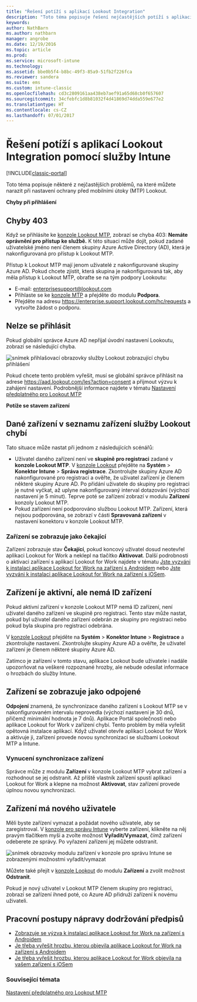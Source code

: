 ```yaml
---
title: "Řešení potíží s aplikací Lookout Integration"
description: "Toto téma popisuje řešení nejčastějších potíží s aplikací Lookout Integration"
keywords: 
author: NathBarn
ms.author: nathbarn
manager: angrobe
ms.date: 12/19/2016
ms.topic: article
ms.prod: 
ms.service: microsoft-intune
ms.technology: 
ms.assetid: bbe0b5f4-b8bc-49f3-85a9-51fb2f226fca
ms.reviewer: sandera
ms.suite: ems
ms.custom: intune-classic
ms.openlocfilehash: cd3c2809161aa438eb7aef91a65d68cb0f657607
ms.sourcegitcommit: 34cfebfc1d8b81032f4d41869d74dda559e677e2
ms.translationtype: HT
ms.contentlocale: cs-CZ
ms.lasthandoff: 07/01/2017
---
```

# <a name="troubleshoot-lookout-integration-with-intune"></a>Řešení potíží s aplikací Lookout Integration pomocí služby Intune

[!INCLUDE[classic-portal](../includes/classic-portal.md)]

Toto téma popisuje některé z nejčastějších problémů, na které můžete narazit při nastavení ochrany před mobilními útoky (MTP) Lookout.

**Chyby při přihlášení**

## <a name="403-errors"></a>Chyby 403
Když se přihlásíte ke [konzole Lookout MTP](https://aad.lookout.com), zobrazí se chyba 403: **Nemáte oprávnění pro přístup ke službě.** K této situaci může dojít, pokud zadané uživatelské jméno není členem skupiny Azure Active Directory (AD), která je nakonfigurovaná pro přístup k Lookout MTP.

Přístup k Lookout MTP mají jenom uživatelé z nakonfigurované skupiny Azure AD. Pokud chcete zjistit, která skupina je nakonfigurovaná tak, aby měla přístup k Lookout MTP, obraťte se na tým podpory Lookoutu:

* E-mail: enterprisesupport@lookout.com
* Přihlaste se ke [konzole MTP](http://aad.lookout.com) a přejděte do modulu **Podpora**.
* Přejděte na adresu https://enterprise.support.lookout.com/hc/requests a vytvořte žádost o podporu.

## <a name="unable-to-sign-in"></a>Nelze se přihlásit
Pokud globální správce Azure AD nepřijal úvodní nastavení Lookoutu, zobrazí se následující chyba.

![snímek přihlašovací obrazovky služby Lookout zobrazující chybu přihlášení](../media/mtp/lookout-mtp-consent-not-accepted-error.png)

Pokud chcete tento problém vyřešit, musí se globální správce přihlásit na adrese https://aad.lookout.com/les?action=consent a přijmout výzvu k zahájení nastavení. Podrobnější informace najdete v tématu [Nastavení předplatného pro Lookout MTP](../deploy-use/setup-your-lookout-mtd-subscription.md)

**Potíže se stavem zařízení**

## <a name="device-missing-from-lookout-device-list"></a>Dané zařízení v seznamu zařízení služby Lookout chybí

Tato situace může nastat při jednom z následujících scénářů:
* Uživatel daného zařízení není ve **skupině pro registraci** zadané v **konzole Lookout MTP**.  V [konzole Lookout](http://aad.lookout.com) přejděte na **Systém** > **Konektor Intune** > **Správa registrace**.  Zkontrolujte skupiny Azure AD nakonfigurované pro registraci a ověřte, že uživatel zařízení je členem některé skupiny Azure AD.  Po přidání uživatele do skupiny pro registraci je nutné vyčkat, až uplyne nakonfigurovaný interval dotazování (výchozí nastavení je 5 minut). Teprve poté se zařízení zobrazí v modulu **Zařízení** konzoly Lookout MTP.
* Pokud zařízení není podporováno službou Lookout MTP.  Zařízení, která nejsou podporována, se zobrazí v části **Spravovaná zařízení** v nastavení konektoru v konzole Lookout MTP.

### <a name="device-reported-as-pending"></a>Zařízení se zobrazuje jako **čekající**

Zařízení zobrazuje stav **Čekající**, pokud koncový uživatel dosud neotevřel aplikaci Lookout for Work a neklepl na tlačítko **Aktivovat**. Další podrobnosti o aktivaci zařízení s aplikací Lookout for Work najdete v tématu [Jste vyzváni k instalaci aplikace Lookout for Work na zařízení s Androidem](http://docs.microsoft.com/intune-user-help/you-are-prompted-to-install-lookout-for-work-android) nebo [Jste vyzváni k instalaci aplikace Lookout for Work na zařízení s iOSem](https://docs.microsoft.com/intune-user-help/you-are-prompted-to-install-lookout-for-work-ios).

## <a name="device-whos-active-but-has-no-device-id"></a>Zařízení je aktivní, ale nemá ID zařízení
Pokud aktivní zařízení v konzole Lookout MTP nemá ID zařízení, není uživatel daného zařízení ve skupině pro registraci. Tento stav může nastat, pokud byl uživatel daného zařízení odebrán ze skupiny pro registraci nebo pokud byla skupina pro registraci odebrána.

V [konzole Lookout](http://aad.lookout.com) přejděte na **Systém** > **Konektor Intune** > **Registrace** a zkontrolujte nastavení.  Zkontrolujte skupiny Azure AD a ověřte, že uživatel zařízení je členem některé skupiny Azure AD.

Zatímco je zařízení v tomto stavu, aplikace Lookout bude uživatele i nadále upozorňovat na veškeré rozpoznané hrozby, ale nebude odesílat informace o hrozbách do služby Intune.

## <a name="device-reported-as-disconnected"></a>Zařízení se zobrazuje jako **odpojené**

**Odpojení** znamená, že synchronizace daného zařízení s Lookout MTP se v nakonfigurovaném intervalu neprovedla (výchozí nastavení je 30 dnů, přičemž minimální hodnota je 7 dnů). Aplikace Portál společnosti nebo aplikace Lookout for Work v zařízení chybí. Tento problém by měla vyřešit opětovná instalace aplikací. Když uživatel otevře aplikaci Lookout for Work a aktivuje ji, zařízení provede novou synchronizaci se službami Lookout MTP a Intune.

### <a name="forcing-a-device-sync"></a>Vynucení synchronizace zařízení
Správce může z modulu **Zařízení** v konzole Lookout MTP vybrat zařízení a rozhodnout se jej odstranit.   Až příště vlastník zařízení spustí aplikaci Lookout for Work a klepne na možnost **Aktivovat**, stav zařízení provede úplnou novou synchronizaci.

## <a name="device-has-a-new-user"></a>Zařízení má nového uživatele
Měli byste zařízení vymazat a požádat nového uživatele, aby se zaregistroval.  V [konzole pro správu Intune](https://manage.microsoft.com) vyberte zařízení, klikněte na něj pravým tlačítkem myši a zvolte možnost **Vyřadit/Vymazat**, čímž zařízení odeberete ze správy. Po vyřazení zařízení jej můžete odstranit.

![snímek obrazovky modulu zařízení v konzole pro správu Intune se zobrazenými možnostmi vyřadit/vymazat](../media/mtp/mtp-retire-device-intune-console.png)

Můžete také přejít v [konzole Lookout](http://aad.lookout.com) do modulu **Zařízení** a zvolit možnost **Odstranit**.

Pokud je nový uživatel v Lookout MTP členem skupiny pro registraci, zobrazí se zařízení ihned poté, co Azure AD přidruží zařízení k novému uživateli.

## <a name="compliance-remediation-workflows"></a>Pracovní postupy nápravy dodržování předpisů
- [Zobrazuje se výzva k instalaci aplikace Lookout for Work na zařízení s Androidem]( http://docs.microsoft.com/intune-user-help/you-are-prompted-to-install-lookout-for-work-android)
- [Je třeba vyřešit hrozbu, kterou objevila aplikace Lookout for Work na zařízení s Androidem](http://docs.microsoft.com/intune-user-help/you-need-to-resolve-a-threat-found-by-lookout-for-work-android)
- [Je třeba vyřešit hrozbu, kterou aplikace Lookout for Work objevila na vašem zařízení s iOSem](https://docs.microsoft.com/intune-user-help/you-need-to-resolve-a-threat-found-by-lookout-for-work-ios)


### <a name="see-also"></a>Související témata
[Nastavení předplatného pro Lookout MTP](/intune-classic/deploy-use/set-up-your-subscription-with-lookout-mtp)
